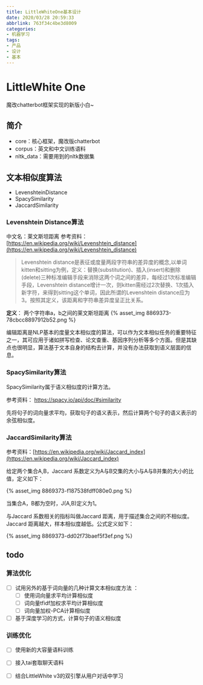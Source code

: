 ```yaml
---
title: LittleWhiteOne基本设计
date: 2020/03/28 20:59:33
abbrlink: 763f34c4be3d8009
categories:
- 机器学习
tags:
- 产品
- 设计
- 基本
---
```

# LittleWhite One
魔改chatterbot框架实现的新版小白~

## 简介
- core：核心框架，魔改版chatterbot
- corpus：英文和中文训练语料
- nltk_data：需要用到的nltk数据集

## 文本相似度算法
- LevenshteinDistance
- SpacySimilarity
- JaccardSimilarity

### Levenshtein Distance算法
中文名：莱文斯坦距离
参考资料：[https://en.wikipedia.org/wiki/Levenshtein_distance](https://en.wikipedia.org/wiki/Levenshtein_distance)

>Levenshtein distance是表征或度量两段字符串的差异度的概念,以单词kitten和sitting为例，定义：替换(substitution)、插入(insert)和删除(delete)三种标准编辑手段来消除这两个词之间的差异，每经过1次标准编辑手段，Levenshtein distance增计一次，则kitten需经过2次替换、1次插入新字符，来得到sitting这个单词，因此所谓的Levenshtein distance应为3。按照其定义，该距离和字符串差异度呈正比关系。

**定义**：
两个字符串a，b之间的莱文斯坦距离
{% asset_img 8869373-78cbcc8897912b52.png %}

编辑距离是NLP基本的度量文本相似度的算法，可以作为文本相似任务的重要特征之一，其可应用于诸如拼写检查、论文查重、基因序列分析等多个方面。但是其缺点也很明显，算法基于文本自身的结构去计算，并没有办法获取到语义层面的信息。

###  SpacySimilarity算法 

 SpacySimilarity属于语义相似度的计算方法。 

参考资料： https://spacy.io/api/doc/#similarity 

先将句子的词向量求平均，获取句子的语义表示，然后计算两个句子的语义表示的余弦相似度。

###  JaccardSimilarity算法 
参考资料：[https://en.wikipedia.org/wiki/Jaccard_index](https://en.wikipedia.org/wiki/Jaccard_index)

给定两个集合A,B，Jaccard 系数定义为A与B交集的大小与A与B并集的大小的比值，定义如下：

{% asset_img 8869373-f187538fdff080e0.png %}

当集合A，B都为空时，J(A,B)定义为1。

与Jaccard 系数相关的指标叫做Jaccard 距离，用于描述集合之间的不相似度。Jaccard 距离越大，样本相似度越低。公式定义如下：

{% asset_img 8869373-dd02f73baef5f3ef.png %}

## todo

### 算法优化

- [ ] 试用另外的基于词向量的几种计算文本相似度方法 ：
  - [ ] 使用词向量求平均计算相似度
  - [ ] 词向量tfidf加权求平均计算相似度
  - [ ] 词向量加权-PCA计算相似度
- [ ]  基于深度学习的方式，计算句子的语义相似度 

### 训练优化

- [ ] 使用新的大容量语料训练
- [ ] 接入tai套取聊天语料
- [ ] 结合LittleWhite v3的双引擎从用户对话中学习

